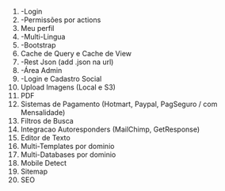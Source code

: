 1. -Login
2. -Permissões por actions
3. Meu perfil
4. -Multi-Lingua
5. -Bootstrap
6. Cache de Query e Cache de View
7. -Rest Json (add .json na url)
8. -Área Admin
9. -Login e Cadastro Social
10. Upload Imagens (Local e S3)
11. PDF
12. Sistemas de Pagamento (Hotmart, Paypal, PagSeguro / com Mensalidade)
13. Filtros de Busca
14. Integracao Autoresponders (MailChimp, GetResponse)
15. Editor de Texto
16. Multi-Templates por dominio
17. Multi-Databases por dominio
18. Mobile Detect
19. Sitemap
20. SEO